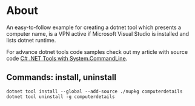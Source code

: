 ﻿# About

An easy-to-follow example for creating a dotnet tool which presents a computer name, is a VPN active if Microsoft Visual Studio is installed and lists dotnet runtime.

For advance dotnet tools code samples check out my article with source code [C# .NET Tools with System.CommandLine](https://dev.to/karenpayneoregon/c-net-tools-withsystemcommandline-2nc2).



## Commands: install, uninstall

```
dotnet tool install --global --add-source ./nupkg computerdetails
dotnet tool uninstall -g computerdetails
```

	